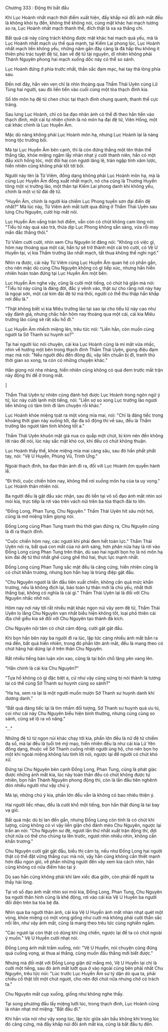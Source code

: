 




Chương 333 : Động thí bắt đầu


Khi Lục Hoành nhất mạch thời điểm xuất hiện, đầy khắp núi đồi ánh mắt đều là không khỏi tụ đến, không thể không nói, cùng mặt khác hai mạch tương so ra, Lục Hoành nhất mạch thanh thế, đích thật là xa xa thắng chi.

Bất quá cái này cũng trách không được mặt khác hai mạch quá yếu, mà là Lục Hoành nhất mạch ưu thế quá mạnh, tại Kiếm Lai phong lúc, Lục Hoành nhất mạch liền không yếu, những năm gần đây càng là đã hấp thu không ít thiên phú trác tuyệt đệ tử, bàn về đệ tử tài nguyên, dĩ nhiên không phải Thánh Nguyên phong hai mạch xuống dốc này có thể so sánh.

Lục Hoành đứng ở phía trước nhất, thần sắc đạm mạc, hai tay thả lỏng phía sau.

Đến nơi đây, hắn vẻn vẹn chỉ là nhìn thoáng qua Thẩm Thái Uyên cùng Lữ Tùng hai người, sau đó liền tiến vào cuối cùng một tòa thạch đình kia.

Số lớn môn hạ đệ tử chen chúc tại thạch đình chung quanh, thanh thế cực tráng.

Sau lưng Lục Hoành, chỉ có ba đạo nhân ảnh có thể đi theo hắn tiến vào thạch đình, một cái tự nhiên chính là nó môn hạ đại đệ tử, Viên Hồng, một cái khác chính là Lục Huyền Âm.

Mặc dù nàng không phải Lục Hoành môn hạ, nhưng Lục Hoành lại là nàng trong tộc trưởng bối.

Mà tại Lục Huyền Âm bên cạnh, thì là còn đứng thẳng một tên thân thể thẳng tắp, khóe miệng ngậm lấy nhàn nhạt ý cười thanh niên, hắn có một đầu xích hồng tóc, một đôi hai con ngươi lăng lệ, tràn ngập tính xâm lược, hiển nhiên cũng không phải tốt tới bối.

Người này tên là Từ Viêm, đồng dạng không phải Lục Hoành môn hạ, mà là cùng Lục Huyền Âm đồng xuất nhất mạch, nó cha cũng là Thương Huyền tông một vị trưởng lão, một thân tại Kiếm Lai phong danh khí không yếu, chính là một vị tử đái đệ tử.

"Huyền Âm, chính là người kia chiếm Lục Phong tuyển sơn đại điển đệ nhất?" Mà lúc này, Từ Viêm ánh mắt lướt qua đứng ở Thẩm Thái Uyên sau lưng Chu Nguyên, cười híp mắt nói.

Lục Huyền Âm vầng trán hơi điểm, vẫn còn có chút không cam lòng nói: "Tiểu tử này quá xảo trá, thừa dịp Lục Phong không sẵn sàng, vừa rồi may mắn đắc thắng thôi."

Từ Viêm cười cười, nhìn xem Chu Nguyên lơ đãng nói: "Không có việc gì, hôm nay thoáng qua một cái, hắn tự sẽ trở thành một cái trò cười, có Vệ U Huyền tại, vị kia Thẩm trưởng lão nhất mạch, tất thua không thể nghi ngờ."

Nhìn ra được, cái này Từ Viêm cùng Lục Huyền Âm quan hệ có phần gần, cho nên mặc dù cùng Chu Nguyên không có gì tiếp xúc, nhưng hắn hiển nhiên hoàn toàn đứng tại Lục Huyền Âm một bên.

Lục Huyền Âm nghe vậy, cũng là cười một tiếng, có chút hả giận mà nói: "Tiểu tử này cũng là đáng đời, đắc ý vênh váo, thật sự cho rằng nơi này hay là ngoại sơn, một cái kim đái đệ tử mà thôi, người có thể thu thập hắn khắp nơi đều là."

"Thật không biết vị kia Miêu trưởng lão tại sao lại cho tiểu tử này cao như vậy đánh giá, nhưng chắc hẳn hôm nay thoáng qua một cái, cái kia Miêu trưởng lão cũng sẽ rất xấu hổ đi."

Lục Huyền Âm nhếch miệng lên, trêu tức nói: "Liền hắn, còn muốn cùng người ta Sở Thanh sư huynh so?"

Tại hai người lúc nói chuyện, cái kia Lục Hoành cũng là mí mắt vừa nhấc, nhìn về hướng một bên trong thạch đình Thẩm Thái Uyên, giọng điệu đạm mạc mà nói: "Nếu người đều đến đông đủ, vậy liền chuẩn bị đi, tranh thủ thời gian so xong, ta còn có những chuyện khác."

Hắn giọng nói nhẹ nhàng, hiển nhiên cũng không có quá đem trước mắt trận này động thí để ở trong mắt.

]

Thẩm Thái Uyên tự nhiên cũng đánh hơi được Lục Hoành trong ngôn ngữ ý tứ, lúc này cười lạnh một tiếng, nói: "Liền sợ so xong Lục trưởng lão ngươi liền không có tâm tình đi làm chuyện rồi khác."

Lục Hoành khóe miệng toát ra một vòng mỉa mai, nói: "Chỉ là đáng tiếc trong khoảng thời gian này xuống tới, đại đa số động thí về sau, đều là Thẩm trưởng lão ngươi tâm tình không tốt a."

Thẩm Thái Uyên khuôn mặt già nua co quắp một chút, bị kìm nén đến không lời nào để nói, lúc này sắc mặt khó coi, khí đều có chút không thuận.

Lục Hoành thấy thế, khóe miệng mỉa mai càng sâu, sau đó hắn phất phất tay, nói: "Vệ U Huyền, Phùng Vũ, Trình Ưng."

Ngoài thạch đình, ba đạo thân ảnh đi ra, đối với Lục Hoành ôm quyền hành lễ.

"Đi thôi, cuộc chiến hôm nay, không thể rơi xuống môn hạ của ta uy vọng." Lục Hoành thản nhiên nói.

Ba người đều là gật đầu xác nhận, sau đó liền tại vô số đạo ánh mắt nhìn soi mói kia, trực tiếp là rơi vào trên vách núi trên ba tòa thạch đài to lớn.

"Đồng Long, Phan Tung, Chu Nguyên." Thẩm Thái Uyên hít sâu một hơi, cũng là mở miệng trầm giọng nói.

Đồng Long cùng Phan Tung tranh thủ thời gian đứng ra, Chu Nguyên cũng là đi ra thạch đình.

"Cuộc chiến hôm nay, các ngươi khi phải đem hết toàn lực." Thẩm Thái Uyên nói ra, bất quá con mắt của nó ánh sáng, hơn phân nửa hay là rơi vào Đồng Long cùng Phan Tung trên thân, dù sao hai người bọn họ là nó môn hạ kim đái đệ tử thứ nhất ghế cùng ghế thứ hai, thực lực mạnh nhất.

Đồng Long cùng Phan Tung sắc mặt đều là căng cứng, hiển nhiên cũng là có chút khẩn trương, nhưng bọn hắn hay là trùng điệp gật đầu.

"Chu Nguyên ngươi là lần đầu tiên xuất chiến, không cần quá mức khẩn trương, nếu là không địch lại, bảo toàn tự thân mới là chủ yếu, nhất thời thắng bại, không có nghĩa là cái gì." Thẩm Thái Uyên lại là đối với Chu Nguyên nhắc nhở nói.

Hôm nay nơi này tới rất nhiều mặt khác ngọn núi vây xem đệ tử, Thẩm Thái Uyên lo lắng Chu Nguyên vạn nhất biểu hiện không tốt, loại phô thiên cái địa chế giễu kia sẽ đối với Chu Nguyên tạo thành đả kích.

Chu Nguyên nội tâm có chút cảm động, cười gật gật đầu.

Khi bọn hắn bên này ba người đi ra lúc, lập tức càng nhiều ánh mắt bắn ra mà đến, bất quá hiển nhiên, trong đó phần lớn ánh mắt, đều là mang theo có chút hăng hái dừng lại ở trên thân Chu Nguyên.

Rất nhiều tiếng bàn luận xôn xao, cũng là tại bốn chỗ lặng yên vang lên.

"Hắn chính là cái kia Chu Nguyên?"

"Tựa hồ không có gì đặc biệt a, cứ như vậy cũng xứng bị nói thành là tương lai có thể cùng Sở Thanh sư huynh cùng so sánh?"

"Ha ha, xem ra lại là một người muốn mượn Sở Thanh sư huynh danh khí dương danh."

"Bất quá đáng tiếc lại là tìm nhầm đối tượng, Sở Thanh sư huynh quá ưu tú, coi như cái này Chu Nguyên biểu hiện bình thường, nhưng cùng cùng so sánh, cũng sẽ lộ ra vô năng."

"..."

Những đệ tử từ ngọn núi khác chạy tới kia, phần lớn đều là nữ đệ tử chiếm đa số, mà lại đều là tuổi trẻ mỹ mạo, hiển nhiên đều là như cái kia Lữ Yên đồng dạng, thuộc về Sở Thanh cuồng nhiệt người ủng hộ, cho nên bọn họ một khi ngoài miệng không lưu tình lời nói, ngược lại để người có chút khó xử.

Đứng tại Chu Nguyên bên cạnh Đồng Long, Phan Tung, cũng là phát giác được những ánh mắt kia, lúc này toàn thân đều có chút không được tự nhiên, bọn hắn Thánh Nguyên phong động thí, còn là lần đầu tiên nghênh đón nhiều người như vậy chú ý.

Mà lại, những chú ý kia, phần lớn đều vẫn là không có bao nhiêu thiện ý.

Hai người liếc nhau, đều là cười khổ một tiếng, bọn hắn thật đúng là tai bay vạ gió.

Bất quá mặc dù bị lan đến gần, nhưng Đồng Long còn tính là có chút khí lượng, cũng không có vì vậy liền giận chó đánh mèo Chu Nguyên, ngược lại trấn an nói: "Chu Nguyên sư đệ, ngươi lần thứ nhất xuất trận động thí, đợi chút nữa có thể cho chúng ta lên trước, ngươi nhìn nhiều nhìn, không cần khẩn trương."

Chu Nguyên cười gật gật đầu, biểu thị cảm tạ, nếu như Đồng Long hai người thật có thể đặt vững thắng cục mà nói, vậy hắn cũng không cần thiết mạnh hơn đầu ngọn gió, về phần những người đến vây xem kia cách nhìn, hắn cũng không có nửa điểm hảo tại ý.

Dù sao hắn cũng không phải khỉ làm xiếc đùa giỡn, còn phải để người ta thấy hài lòng.

Tại vô số đạo ánh mắt nhìn soi mói kia, Đồng Long, Phan Tung, Chu Nguyên ba người thân hình cũng là khẽ động, rơi vào cái kia Vệ U Huyền ba người đối diện trên ba tòa bệ đá.

Nhìn qua ba người thân ảnh, cái kia Vệ U Huyền ánh mắt nhàn nhạt quét một vòng, khóe miệng có một vòng giống như cười mà không phải cười thần sắc nổi lên, như vậy ánh mắt, cũng là mang theo trêu tức cùng nghiền ngẫm.

"Các ngươi lại còn thật có dũng khí ứng chiến, ngược lại để ta có chút ngoài ý muốn." Vệ U Huyền cười nhạt nói.

Đồng Long ánh mắt trầm xuống, nói: "Vệ U Huyền, nói chuyện cũng đừng quá cuồng vọng, ai thua ai thắng, cũng muốn đấu thắng mới biết được."

Nhưng mà đối mặt với Đồng Long giận dữ mắng mỏ, Vệ U Huyền lại chỉ là cười một tiếng, sau đó ánh mắt lướt qua ở vào ngoài cùng bên phải nhất Chu Nguyên, trêu tức nói: "Lúc trước Lục Huyền Âm sư tỷ dặn dò qua ta, phải chiếu cố thật tốt một chút ngươi, cho nên đợi chút nữa nhưng chớ có trách ta."

Chu Nguyên mắt cụp xuống, giống như không nghe thấy.

Tại song phương đấu lấy miệng lưỡi lúc, trong thạch đình, Lục Hoành cũng là nhàn nhạt mở miệng: "Bắt đầu đi."

Khi hắn vừa nói như vậy xong lúc, lập tức giữa sân bầu không khí trong lúc đó căng cứng, mà đầy khắp núi đồi ánh mắt kia, cũng là bắt đầu tụ đến.





